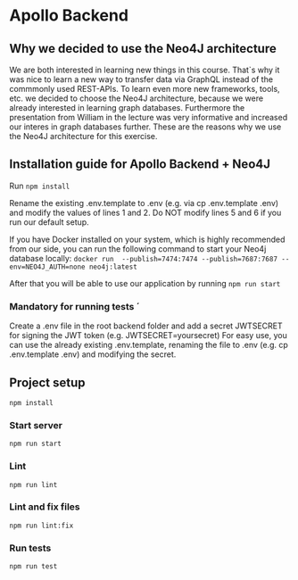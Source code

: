 # Apollo Backend


## Why we decided to use the Neo4J architecture

We are both interested in learning new things in this course. That`s why it was nice to learn a new way to transfer data via GraphQL instead of
the commmonly used REST-APIs.
To learn even more new frameworks, tools, etc. we decided to choose the Neo4J architecture, because we were already interested in learning graph databases.
Furthermore the presentation from William in the lecture was very informative and increased our interes in graph databases further.
These are the reasons why we use the Neo4J architecture for this exercise.

## Installation guide for Apollo Backend + Neo4J
Run ``` npm install ```

Rename the existing .env.template to .env (e.g. via cp .env.template .env) and modify the values of lines 1 and 2. 
Do NOT modify lines 5 and 6 if you run our default setup.

If you have Docker installed on your system, which is highly recommended from our side, you can run the following command to start your Neo4j database locally:
```docker run  --publish=7474:7474 --publish=7687:7687 --env=NEO4J_AUTH=none neo4j:latest```

After that you will be able to use our application by running ```npm run start```


### Mandatory for running tests ´
Create a .env file in the root backend folder and add a secret JWTSECRET for signing the JWT token (e.g. JWTSECRET=yoursecret)
For easy use, you can use the already existing .env.template, renaming the file to .env (e.g. cp .env.template .env) and modifying the secret.

## Project setup
```
npm install
```

### Start server
```
npm run start
```

### Lint
```
npm run lint
```

### Lint and fix files
```
npm run lint:fix
```

### Run tests
```
npm run test
```

